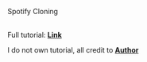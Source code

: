 Spotify Cloning <br /> <br />

Full tutorial: [**Link**](https://www.youtube.com/watch?v=2aeMRB8LL4o&t=17601s) <br />

I do not own tutorial, all credit to [**Author**](https://www.youtube.com/@codewithantonio) <br />

